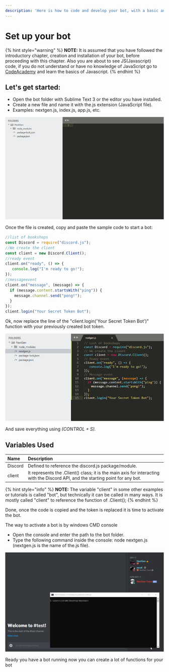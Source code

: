 ```yaml
---
description: 'Here is how to code and develop your bot, with a basic and useful example:'
---
```


# Set up your bot

{% hint style="warning" %}
**NOTE:** It is assumed that you have followed the introductory chapter, creation and installation of your bot, before proceeding with this chapter. Also you are about to see JS\(Javascript\) code, if you do not understand or have no knowledge of JavaScript go to[ CodeAcademy](https://www.codecademy.com/learn/javascript) and learn the basics of Javascript.
{% endhint %}

## Let's get started:

* Open the bot folder with Sublime Text 3 or the editor you have installed.
* Create a new file and name it with the.js extension \(JavaScript file\).
* Examples: nextgen.js, index.js, app.js, etc.

![](../.gitbook/assets/d3rqgrxcm9.gif)

Once the file is created, copy and paste the sample code to start a bot:

```javascript
//list of bookshops 
const Discord = require("discord.js");
//We create the client
const client = new Discord.Client();
//ready event
client.on("ready", () => {
   console.log("I'm ready to go!");
});
//messageevent
client.on("message", (message) => {
  if (message.content.startsWith("ping")) {
    message.channel.send("pong!");
  }
});
client.login("Your Secret Token Bot");     
```

Ok, now replace the line of the "client.login\('Your Secret Token Bot'\)" function with your previously created bot token.

![](../.gitbook/assets/gd8ul4fquq.gif)

And save everything using _\(CONTROL + S\)._

## Variables Used

| **Name** | **Description** |
| :--- | :--- |
| Discord |    Defined to reference the discord.js package/module. |
|   client        | It represents the .Client\(\) class; it is the main axis for interacting with the Discord API, and the starting point for any bot. |

{% hint style="info" %}
**NOTE:** The variable "client" in some other examples or tutorials is called "bot", but technically it can be called in many ways. It is mostly called "client" to reference the function of .Client\(\);
{% endhint %}

Done, once the code is copied and the token is replaced it is time to activate the bot.

The way to activate a bot is by windows CMD console

* Open the console and enter the path to the bot folder.
* Type the following command inside the console: node nextgen.js \(nextgen.js is the name of the.js file\).

![](../.gitbook/assets/llbx05st43.gif)

Ready you have a bot running now you can create a lot of functions for your bot

